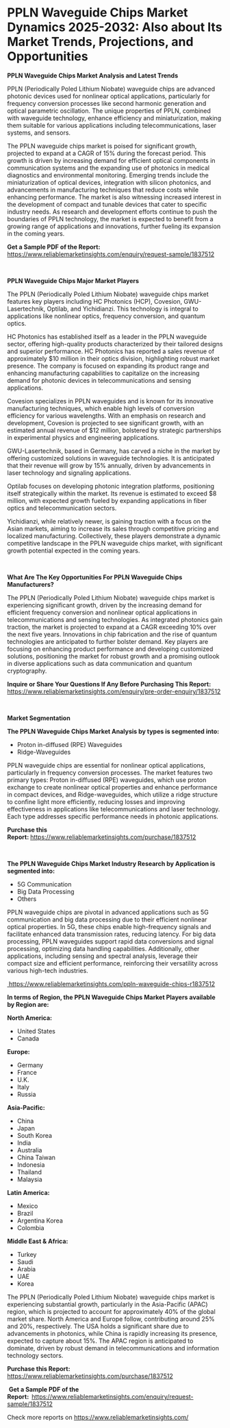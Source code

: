 <p><h1>PPLN Waveguide Chips Market Dynamics 2025-2032: Also about Its Market Trends, Projections, and Opportunities</h1></p><p><strong>PPLN Waveguide Chips Market Analysis and Latest Trends</strong></p>
<p><p>PPLN (Periodically Poled Lithium Niobate) waveguide chips are advanced photonic devices used for nonlinear optical applications, particularly for frequency conversion processes like second harmonic generation and optical parametric oscillation. The unique properties of PPLN, combined with waveguide technology, enhance efficiency and miniaturization, making them suitable for various applications including telecommunications, laser systems, and sensors.</p><p>The PPLN waveguide chips market is poised for significant growth, projected to expand at a CAGR of 15% during the forecast period. This growth is driven by increasing demand for efficient optical components in communication systems and the expanding use of photonics in medical diagnostics and environmental monitoring. Emerging trends include the miniaturization of optical devices, integration with silicon photonics, and advancements in manufacturing techniques that reduce costs while enhancing performance. The market is also witnessing increased interest in the development of compact and tunable devices that cater to specific industry needs. As research and development efforts continue to push the boundaries of PPLN technology, the market is expected to benefit from a growing range of applications and innovations, further fueling its expansion in the coming years.</p></p>
<p><strong>Get a Sample PDF of the Report:&nbsp;</strong> <a href="https://www.reliablemarketinsights.com/enquiry/request-sample/1837512?utm_campaign=3036&utm_medium=2&utm_source=Github&utm_content=ia&utm_term=06042025&utm_id=ppln-waveguide-chips">https://www.reliablemarketinsights.com/enquiry/request-sample/1837512</a></p>
<p>&nbsp;</p>
<p><strong>PPLN Waveguide Chips Major Market Players</strong></p>
<p><p>The PPLN (Periodically Poled Lithium Niobate) waveguide chips market features key players including HC Photonics (HCP), Covesion, GWU-Lasertechnik, Optilab, and Yichidianzi. This technology is integral to applications like nonlinear optics, frequency conversion, and quantum optics. </p><p>HC Photonics has established itself as a leader in the PPLN waveguide sector, offering high-quality products characterized by their tailored designs and superior performance. HC Photonics has reported a sales revenue of approximately $10 million in their optics division, highlighting robust market presence. The company is focused on expanding its product range and enhancing manufacturing capabilities to capitalize on the increasing demand for photonic devices in telecommunications and sensing applications.</p><p>Covesion specializes in PPLN waveguides and is known for its innovative manufacturing techniques, which enable high levels of conversion efficiency for various wavelengths. With an emphasis on research and development, Covesion is projected to see significant growth, with an estimated annual revenue of $12 million, bolstered by strategic partnerships in experimental physics and engineering applications.</p><p>GWU-Lasertechnik, based in Germany, has carved a niche in the market by offering customized solutions in waveguide technologies. It is anticipated that their revenue will grow by 15% annually, driven by advancements in laser technology and signaling applications.</p><p>Optilab focuses on developing photonic integration platforms, positioning itself strategically within the market. Its revenue is estimated to exceed $8 million, with expected growth fueled by expanding applications in fiber optics and telecommunication sectors.</p><p>Yichidianzi, while relatively newer, is gaining traction with a focus on the Asian markets, aiming to increase its sales through competitive pricing and localized manufacturing. Collectively, these players demonstrate a dynamic competitive landscape in the PPLN waveguide chips market, with significant growth potential expected in the coming years.</p></p>
<p>&nbsp;</p>
<p><strong>What Are The Key Opportunities For PPLN Waveguide Chips Manufacturers?</strong></p>
<p><p>The PPLN (Periodically Poled Lithium Niobate) waveguide chips market is experiencing significant growth, driven by the increasing demand for efficient frequency conversion and nonlinear optical applications in telecommunications and sensing technologies. As integrated photonics gain traction, the market is projected to expand at a CAGR exceeding 10% over the next five years. Innovations in chip fabrication and the rise of quantum technologies are anticipated to further bolster demand. Key players are focusing on enhancing product performance and developing customized solutions, positioning the market for robust growth and a promising outlook in diverse applications such as data communication and quantum cryptography.</p></p>
<p><strong>Inquire or Share Your Questions If Any Before Purchasing This Report:</strong> <a href="https://www.reliablemarketinsights.com/enquiry/pre-order-enquiry/1837512?utm_campaign=3036&utm_medium=2&utm_source=Github&utm_content=ia&utm_term=06042025&utm_id=ppln-waveguide-chips">https://www.reliablemarketinsights.com/enquiry/pre-order-enquiry/1837512</a></p>
<p>&nbsp;</p>
<p><strong>Market Segmentation</strong></p>
<p><strong>The PPLN Waveguide Chips Market Analysis by types is segmented into:</strong></p>
<p><ul><li>Proton in-diffused (RPE) Waveguides</li><li>Ridge-Waveguides</li></ul></p>
<p><p>PPLN waveguide chips are essential for nonlinear optical applications, particularly in frequency conversion processes. The market features two primary types: Proton in-diffused (RPE) waveguides, which use proton exchange to create nonlinear optical properties and enhance performance in compact devices, and Ridge-waveguides, which utilize a ridge structure to confine light more efficiently, reducing losses and improving effectiveness in applications like telecommunications and laser technology. Each type addresses specific performance needs in photonic applications.</p></p>
<p><strong>Purchase this Report:&nbsp;</strong><a href="https://www.reliablemarketinsights.com/purchase/1837512?utm_campaign=3036&utm_medium=2&utm_source=Github&utm_content=ia&utm_term=06042025&utm_id=ppln-waveguide-chips">https://www.reliablemarketinsights.com/purchase/1837512</a></p>
<p>&nbsp;</p>
<p><strong>The PPLN Waveguide Chips Market Industry Research by Application is segmented into:</strong></p>
<p><ul><li>5G Communication</li><li>Big Data Processing</li><li>Others</li></ul></p>
<p><p>PPLN waveguide chips are pivotal in advanced applications such as 5G communication and big data processing due to their efficient nonlinear optical properties. In 5G, these chips enable high-frequency signals and facilitate enhanced data transmission rates, reducing latency. For big data processing, PPLN waveguides support rapid data conversions and signal processing, optimizing data handling capabilities. Additionally, other applications, including sensing and spectral analysis, leverage their compact size and efficient performance, reinforcing their versatility across various high-tech industries.</p></p>
<p><a href="https://www.reliablemarketinsights.com/ppln-waveguide-chips-r1837512?utm_campaign=3036&utm_medium=2&utm_source=Github&utm_content=ia&utm_term=06042025&utm_id=ppln-waveguide-chips">&nbsp;https://www.reliablemarketinsights.com/ppln-waveguide-chips-r1837512</a></p>
<p><strong>In terms of Region, the PPLN Waveguide Chips Market Players available by Region are:</strong></p>
<p>
    <p> <strong> North America: </strong>
        <ul>
            <li>United States</li>
            <li>Canada</li>
        </ul>
        </p> 
    <p> <strong> Europe: </strong>
        <ul>
            <li>Germany</li>
            <li>France</li>
            <li>U.K.</li>
            <li>Italy</li>
            <li>Russia</li>
        </ul>
        </p> 
    <p> <strong> Asia-Pacific: </strong>
        <ul>
            <li>China</li>
            <li>Japan</li>
            <li>South Korea</li>
            <li>India</li>
            <li>Australia</li>
            <li>China Taiwan</li>
            <li>Indonesia</li>
            <li>Thailand</li>
            <li>Malaysia</li>
        </ul>
        </p> 
    <p> <strong> Latin America: </strong>
        <ul>
            <li>Mexico</li>
            <li>Brazil</li>
            <li>Argentina Korea</li>
            <li>Colombia</li>
        </ul>
        </p> 
    <p> <strong> Middle East & Africa: </strong>
        <ul>
            <li>Turkey</li>
            <li>Saudi</li>
            <li>Arabia</li>
            <li>UAE</li>
            <li>Korea</li>
        </ul>
    </p>
    </p>
<p><p>The PPLN (Periodically Poled Lithium Niobate) waveguide chips market is experiencing substantial growth, particularly in the Asia-Pacific (APAC) region, which is projected to account for approximately 40% of the global market share. North America and Europe follow, contributing around 25% and 20%, respectively. The USA holds a significant share due to advancements in photonics, while China is rapidly increasing its presence, expected to capture about 15%. The APAC region is anticipated to dominate, driven by robust demand in telecommunications and information technology sectors.</p></p>
<p><strong>Purchase this Report: </strong><a href="https://www.reliablemarketinsights.com/purchase/1837512?utm_campaign=3036&utm_medium=2&utm_source=Github&utm_content=ia&utm_term=06042025&utm_id=ppln-waveguide-chips">https://www.reliablemarketinsights.com/purchase/1837512</a></p>
<p>&nbsp;<strong>Get a Sample PDF of the Report:&nbsp;&nbsp;</strong><a href="https://www.reliablemarketinsights.com/enquiry/request-sample/1837512?utm_campaign=3036&utm_medium=2&utm_source=Github&utm_content=ia&utm_term=06042025&utm_id=ppln-waveguide-chips">https://www.reliablemarketinsights.com/enquiry/request-sample/1837512</a></p>
<p><strong></strong></p>
<p>Check more reports on <a href="https://www.reliablemarketinsights.com/?utm_campaign=3036&utm_medium=2&utm_source=Github&utm_content=ia&utm_term=06042025&utm_id=ppln-waveguide-chips">https://www.reliablemarketinsights.com/</a></p>